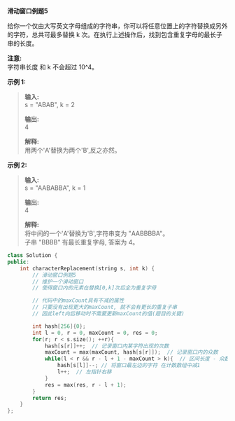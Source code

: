 **滑动窗口例题5**

给你一个仅由大写英文字母组成的字符串，你可以将任意位置上的字符替换成另外的字符，总共可最多替换 k 次。在执行上述操作后，找到包含重复字母的最长子串的长度。

**注意:**  
字符串长度 和 k 不会超过 10^4。

**示例 1:**

> **输入:**  
> s = "ABAB", k = 2  
>   
> **输出:**  
> 4  
>   
> **解释:**  
> 用两个'A'替换为两个'B',反之亦然。  

**示例 2:**  

> **输入:**  
> s = "AABABBA", k = 1  
> 
> **输出:**  
> 4  
>   
> **解释:**  
> 将中间的一个'A'替换为'B',字符串变为 "AABBBBA"。  
> 子串 "BBBB" 有最长重复字母, 答案为 4。  
```cpp
class Solution {
public:
    int characterReplacement(string s, int k) {
        // 滑动窗口例题5
        // 维护一个滑动窗口
        // 使得窗口内的元素在替换[0,k]次后全为重复字母

        // 代码中的maxCount具有不减的属性
        // 只要没有出现更大的maxCount, 就不会有更长的重复子串
        // 因此left向后移动时不需要更新maxCount的值(题目的关键)

        int hash[256]{0};
        int l = 0, r = 0, maxCount = 0, res = 0;
        for(r; r < s.size(); ++r){
            hash[s[r]]++;  // 记录窗口内某字符出现的次数
            maxCount = max(maxCount, hash[s[r]]);  // 记录窗口内的众数
            while(l < r && r - l + 1 - maxCount > k){  // 区间长度 - 众数 应该小于等于k
                hash[s[l]]--; // 将窗口最左边的字符 在计数数组中减1
                l++;  // 左指针右移
            }
            res = max(res, r - l + 1);
        }
        return res;
    }
};
```

